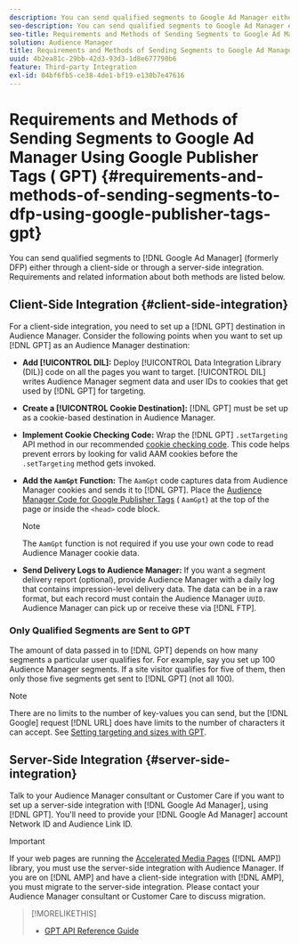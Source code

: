```yaml
---
description: You can send qualified segments to Google Ad Manager either through a client-side or through a server-side integration. Requirements and related information about both methods are listed below.
seo-description: You can send qualified segments to Google Ad Manager either through a client-side or through a server-side integration. Requirements and related information about both methods are listed below.
seo-title: Requirements and Methods of Sending Segments to Google Ad Manager Using Google Publisher Tags (GPT)
solution: Audience Manager
title: Requirements and Methods of Sending Segments to Google Ad Manager Using Google Publisher Tags (GPT)
uuid: 4b2ea81c-29bb-42d3-93d3-1d8e677790b6
feature: Third-party Integration
exl-id: 04bf6fb5-ce38-4de1-bf19-e130b7e47616
---
```

# Requirements and Methods of Sending Segments to Google Ad Manager Using Google Publisher Tags ( GPT) {#requirements-and-methods-of-sending-segments-to-dfp-using-google-publisher-tags-gpt}

You can send qualified segments to [!DNL Google Ad Manager] (formerly DFP) either through a client-side or through a server-side integration. Requirements and related information about both methods are listed below.

## Client-Side Integration {#client-side-integration}

For a client-side integration, you need to set up a [!DNL GPT] destination in Audience Manager. Consider the following points when you want to set up [!DNL GPT] as an Audience Manager destination:

* **Add [!UICONTROL DIL]:** Deploy [!UICONTROL Data Integration Library (DIL)] code on all the pages you want to target. [!UICONTROL DIL] writes Audience Manager segment data and user IDs to cookies that get used by [!DNL GPT] for targeting.

* **Create a [!UICONTROL Cookie Destination]:** [!DNL GPT] must be set up as a cookie-based destination in Audience Manager.

* **Implement Cookie Checking Code:** Wrap the [!DNL GPT] `.setTargeting` API method in our recommended [cookie checking code](../../integration/gpt-aam-destination/gpt-aam-modify-api.md). This code helps prevent errors by looking for valid AAM cookies before the `.setTargeting` method gets invoked.

* **Add the `AamGpt` Function:** The `AamGpt` code captures data from Audience Manager cookies and sends it to [!DNL GPT]. Place the [Audience Manager Code for Google Publisher Tags](../../integration/gpt-aam-destination/gpt-aam-aamgpt-code.md) ( `AamGpt`) at the top of the page or inside the `<head>` code block.

  >[!NOTE]
  >
  >The `AamGpt` function is not required if you use your own code to read Audience Manager cookie data.

* **Send Delivery Logs to Audience Manager:** If you want a segment delivery report (optional), provide Audience Manager with a daily log that contains impression-level delivery data. The data can be in a raw format, but each record must contain the Audience Manager `UUID`. Audience Manager can pick up or receive these via [!DNL FTP].

### Only Qualified Segments are Sent to GPT

The amount of data passed in to [!DNL GPT] depends on how many segments a particular user qualifies for. For example, say you set up 100 Audience Manager segments. If a site visitor qualifies for five of them, then only those five segments get sent to [!DNL GPT] (not all 100).

>[!NOTE]
>
>There are no limits to the number of key-values you can send, but the [!DNL Google] request [!DNL URL] does have limits to the number of characters it can accept. See [Setting targeting and sizes with GPT](https://support.google.com/dfp_premium/bin/answer.py?hl=en&answer=1697712).

## Server-Side Integration {#server-side-integration}

Talk to your Audience Manager consultant or Customer Care if you want to set up a server-side integration with [!DNL Google Ad Manager], using [!DNL GPT]. You'll need to provide your [!DNL Google Ad Manager] account Network ID and Audience Link ID.

>[!IMPORTANT]
>
>If your web pages are running the [Accelerated Media Pages](https://www.ampproject.org/) ([!DNL AMP]) library, you must use the server-side integration with Audience Manager. If you are on [!DNL AMP] and have a client-side integration with [!DNL AMP], you must migrate to the server-side integration. Please contact your Audience Manager consultant or Customer Care to discuss migration.

>[!MORELIKETHIS]
>
>* [GPT API Reference Guide](https://support.google.com/dfp_premium/bin/answer.py?hl=en&answer=1650154)
